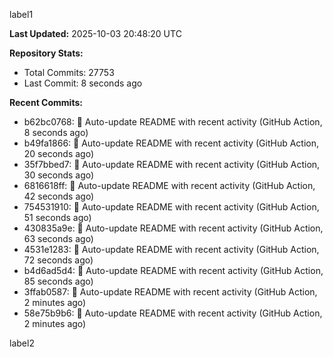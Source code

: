 
label1 
<!-- ACTIVITY_START -->
**Last Updated:** 2025-10-03 20:48:20 UTC

**Repository Stats:**
- Total Commits: 27753
- Last Commit: 8 seconds ago

**Recent Commits:**
- b62bc0768: 🤖 Auto-update README with recent activity (GitHub Action, 8 seconds ago)
- b49fa1866: 🤖 Auto-update README with recent activity (GitHub Action, 20 seconds ago)
- 35f7bbed7: 🤖 Auto-update README with recent activity (GitHub Action, 30 seconds ago)
- 6816618ff: 🤖 Auto-update README with recent activity (GitHub Action, 42 seconds ago)
- 754531910: 🤖 Auto-update README with recent activity (GitHub Action, 51 seconds ago)
- 430835a9e: 🤖 Auto-update README with recent activity (GitHub Action, 63 seconds ago)
- 4531e1283: 🤖 Auto-update README with recent activity (GitHub Action, 72 seconds ago)
- b4d6ad5d4: 🤖 Auto-update README with recent activity (GitHub Action, 85 seconds ago)
- 3ffab0587: 🤖 Auto-update README with recent activity (GitHub Action, 2 minutes ago)
- 58e75b9b6: 🤖 Auto-update README with recent activity (GitHub Action, 2 minutes ago)
<!-- ACTIVITY_END -->

label2
